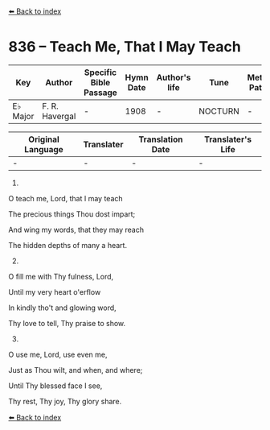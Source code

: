 [⬅️ Back to index](../README.md)

# 836 – Teach Me, That I May Teach

Key | Author   | Specific Bible Passage     |Hymn Date |Author's life |Tune |Metrical Pattern   |Composer/Source
-- | --------- | ---------------------------|----------|--------------|-----|-------------------|-------------  
E♭ Major |F. R. Havergal |- |1908 |- |NOCTURN |- |F. H. Burstall

Original Language | Translater | Translation Date   | Translater's Life  
----------------- | --------- | --------------------|-------------     
\- |- |- |-




1.

O teach me, Lord, that I may teach

The precious things Thou dost impart;

And wing my words, that they may reach

The hidden depths of many a heart.



2.

O fill me with Thy fulness, Lord,

Until my very heart o'erflow

In kindly tho't and glowing word,

Thy love to tell, Thy praise to show.



3.

O use me, Lord, use even me,

Just as Thou wilt, and when, and where;

Until Thy blessed face I see,

Thy rest, Thy joy, Thy glory share.

[⬅️ Back to index](../README.md)
